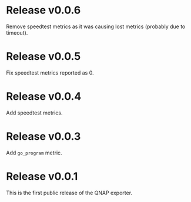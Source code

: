 # Release v0.0.6

Remove speedtest metrics as it was causing lost metrics (probably due to timeout).

# Release v0.0.5

Fix speedtest metrics reported as 0.

# Release v0.0.4

Add speedtest metrics.

# Release v0.0.3

Add `go_program` metric.

# Release v0.0.1

This is the first public release of the QNAP exporter.
